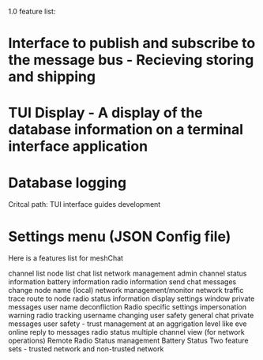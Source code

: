 1.0 feature list:
# Interface to publish and subscribe to the message bus - Recieving storing and shipping
# TUI Display - A display of the database information on a terminal interface application
# Database logging
Critcal path: TUI interface guides development
# Settings menu (JSON Config file)

Here is a features list for meshChat

channel list
node list
chat list
network management
admin channel
status information
battery information
radio information
send chat messages
change node name (local)
network management/monitor network traffic
trace route to node
radio status information display
settings window
private messages
user name deconfliction
Radio specific settings
impersonation warning
radio tracking
username changing
user safety
general chat
private messages
user safety - trust management at an aggrigation level like eve online
reply to messages
radio status
multiple channel view (for network operations)
Remote Radio Status management
Battery Status
Two feature sets - trusted network and non-trusted network
